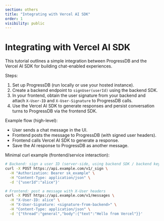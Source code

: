 ```yaml
---
section: others
title: "Integrating with Vercel AI SDK"
order: 1
visibility: public
---
```


# Integrating with Vercel AI SDK

This tutorial outlines a simple integration between ProgressDB and the Vercel
AI SDK for building chat-enabled experiences.

Steps:

1. Set up ProgressDB (run locally or use your hosted instance).
2. Create a backend endpoint to `signUser(userId)` using the backend SDK.
3. In your frontend, obtain the user signature from your backend and attach
   `X-User-ID` and `X-User-Signature` to ProgressDB calls.
4. Use the Vercel AI SDK to generate responses and persist conversation turns
   to ProgressDB via the frontend SDK.

Example flow (high-level):

- User sends a chat message in the UI.
- Frontend posts the message to ProgressDB (with signed user headers).
- Frontend calls Vercel AI SDK to generate a response.
- Save the AI response to ProgressDB as another message.

Minimal curl example (frontend/service interaction):

```sh
# Backend: sign a user ID (server-side, using backend SDK / backend key)
curl -X POST https://api.example.com/v1/_sign \
  -H "Authorization: Bearer sk_example" \
  -H "Content-Type: application/json" \
  -d '{"userId":"alice"}'

# Frontend: post a message with X-User headers
curl -X POST https://api.example.com/v1/messages \
  -H "X-User-ID: alice" \
  -H "X-User-Signature: <signature-from-backend>" \
  -H "Content-Type: application/json" \
  -d '{"thread":"general","body":{"text":"Hello from Vercel"}}'
```
